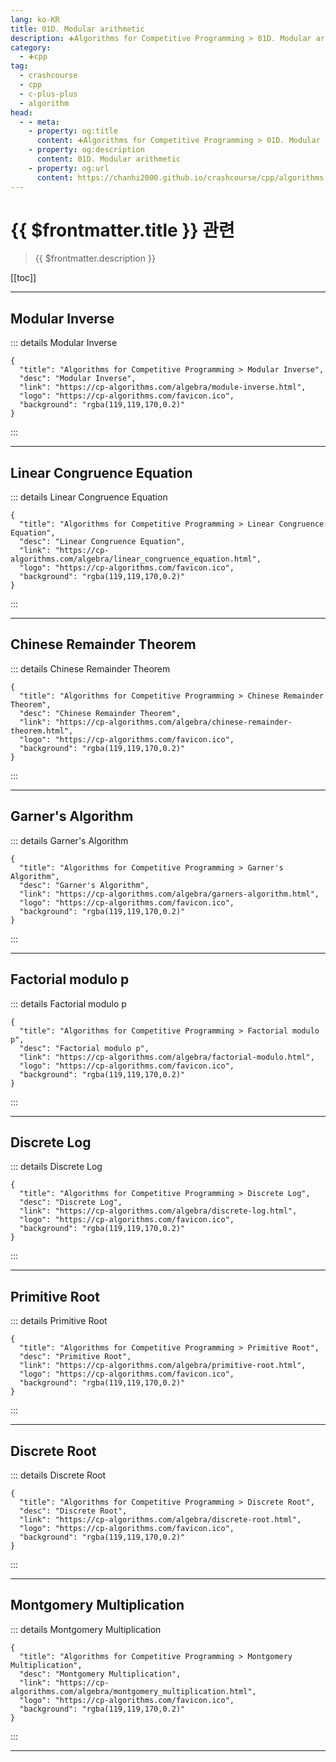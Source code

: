 ```yaml
---
lang: ko-KR
title: 01D. Modular arithmetic
description: ➕Algorithms for Competitive Programming > 01D. Modular arithmetic
category:
  - ➕cpp
tag: 
  - crashcourse
  - cpp
  - c-plus-plus
  - algorithm
head:
  - - meta:
    - property: og:title
      content: ➕Algorithms for Competitive Programming > 01D. Modular arithmetic
    - property: og:description
      content: 01D. Modular arithmetic
    - property: og:url
      content: https://chanhi2000.github.io/crashcourse/cpp/algorithms-for-competitive-programming/01-algebra/01D.html
---
```


# {{ $frontmatter.title }} 관련

> {{ $frontmatter.description }}

[[toc]]

---

## Modular Inverse

::: details Modular Inverse

```component VPCard
{
  "title": "Algorithms for Competitive Programming > Modular Inverse",
  "desc": "Modular Inverse",
  "link": "https://cp-algorithms.com/algebra/module-inverse.html",
  "logo": "https://cp-algorithms.com/favicon.ico",
  "background": "rgba(119,119,170,0.2)"
}
```

:::

---

## Linear Congruence Equation

::: details Linear Congruence Equation

```component VPCard
{
  "title": "Algorithms for Competitive Programming > Linear Congruence Equation",
  "desc": "Linear Congruence Equation",
  "link": "https://cp-algorithms.com/algebra/linear_congruence_equation.html",
  "logo": "https://cp-algorithms.com/favicon.ico",
  "background": "rgba(119,119,170,0.2)"
}
```

:::

---

## Chinese Remainder Theorem

::: details Chinese Remainder Theorem

```component VPCard
{
  "title": "Algorithms for Competitive Programming > Chinese Remainder Theorem",
  "desc": "Chinese Remainder Theorem",
  "link": "https://cp-algorithms.com/algebra/chinese-remainder-theorem.html",
  "logo": "https://cp-algorithms.com/favicon.ico",
  "background": "rgba(119,119,170,0.2)"
}
```

:::

---

## Garner's Algorithm

::: details Garner's Algorithm

```component VPCard
{
  "title": "Algorithms for Competitive Programming > Garner's Algorithm",
  "desc": "Garner's Algorithm",
  "link": "https://cp-algorithms.com/algebra/garners-algorithm.html",
  "logo": "https://cp-algorithms.com/favicon.ico",
  "background": "rgba(119,119,170,0.2)"
}
```

:::

---

## Factorial modulo p

::: details Factorial modulo p

```component VPCard
{
  "title": "Algorithms for Competitive Programming > Factorial modulo p",
  "desc": "Factorial modulo p",
  "link": "https://cp-algorithms.com/algebra/factorial-modulo.html",
  "logo": "https://cp-algorithms.com/favicon.ico",
  "background": "rgba(119,119,170,0.2)"
}
```

:::

---

## Discrete Log

::: details Discrete Log

```component VPCard
{
  "title": "Algorithms for Competitive Programming > Discrete Log",
  "desc": "Discrete Log",
  "link": "https://cp-algorithms.com/algebra/discrete-log.html",
  "logo": "https://cp-algorithms.com/favicon.ico",
  "background": "rgba(119,119,170,0.2)"
}
```

:::

---

## Primitive Root

::: details Primitive Root

```component VPCard
{
  "title": "Algorithms for Competitive Programming > Primitive Root",
  "desc": "Primitive Root",
  "link": "https://cp-algorithms.com/algebra/primitive-root.html",
  "logo": "https://cp-algorithms.com/favicon.ico",
  "background": "rgba(119,119,170,0.2)"
}
```

:::

---

## Discrete Root

::: details Discrete Root

```component VPCard
{
  "title": "Algorithms for Competitive Programming > Discrete Root",
  "desc": "Discrete Root",
  "link": "https://cp-algorithms.com/algebra/discrete-root.html",
  "logo": "https://cp-algorithms.com/favicon.ico",
  "background": "rgba(119,119,170,0.2)"
}
```

:::

---

## Montgomery Multiplication

::: details Montgomery Multiplication

```component VPCard
{
  "title": "Algorithms for Competitive Programming > Montgomery Multiplication",
  "desc": "Montgomery Multiplication",
  "link": "https://cp-algorithms.com/algebra/montgomery_multiplication.html",
  "logo": "https://cp-algorithms.com/favicon.ico",
  "background": "rgba(119,119,170,0.2)"
}
```

:::

---

<TagLinks />